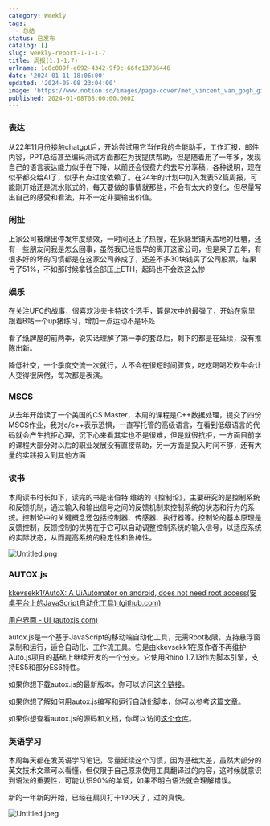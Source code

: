 ```yaml
---
category: Weekly
tags:
  - 总结
status: 已发布
catalog: []
slug: weekly-report-1-1-1-7
title: 周报(1.1-1.7)
urlname: 1c8c009f-e692-4342-9f9c-66fc13786446
date: '2024-01-11 18:06:00'
updated: '2024-05-08 23:04:00'
image: 'https://www.notion.so/images/page-cover/met_vincent_van_gogh_ginoux.jpg'
published: 2024-01-08T08:00:00.000Z
---
```


### 表达


从22年11月份接触chatgpt后，开始尝试用它当作我的全能助手，工作汇报，邮件内容，PPT总结甚至编码测试方面都在为我提供帮助，但是随着用了一年多，发现自己的语言表达能力似乎在下降，以前还会很费力的去写分享稿，各种说明，现在似乎都交给AI了，似乎有点过度依赖了。在24年的计划中加入发表52篇周报，可能刚开始还是流水账式的，每天要做的事情就那些，不会有太大的变化，但尽量写出自己的感受和看法，并不一定非要输出价值。


### 闲扯


上家公司被爆出停发年度绩效，一时间还上了热搜，在脉脉里铺天盖地的吐槽，还有一些朋友问我是怎么回事，虽然我已经很早的离开这家公司，但是呆了五年，有很多好的坏的习惯都是在这家公司养成了，还差不多30块钱买了公司股票，结果亏了51%，不如那时候拿钱全部压上ETH，起码也不会跌这么惨


### 娱乐


在关注UFC的战事，很喜欢沙夫卡特这个选手，算是次中的最强了，开始在家里跟着B站一个up猪练习，增加一点运动不是坏处


看了纸牌屋的前两季，说实话理解了第一季的套路后，剩下的都是在延续，没有推陈出新。


降低社交，一个季度交流一次就行，人不会在很短时间骤变，吃吃喝喝吹吹牛会让人变得很厌倦，每次都是表演。


### MSCS


从去年开始读了一个美国的CS Master，本周的课程是C++数据处理，提交了四份MSCS作业，我对c/c++表示恐惧，一直写托管的高级语言，在看到低级语言的代码就会产生抗拒心理，沉下心来看其实也不是很难，但是就很抗拒，一方面目前学的课程大部分对以后的职业发展没有直接帮助，另一方面是投入时间不够，还有大量的实践投入到其他方面


### 读书


本周读书时长如下，读完的书是诺伯特·维纳的《控制论》，主要研究的是控制系统和反馈机制，通过输入和输出信号之间的反馈机制来控制系统的状态和行为的系统。控制论中的关键概念还包括控制器、传感器、执行器等。控制论的基本原理是反馈控制，反馈控制的优势在于它可以自动调整控制系统的输入信号，以适应系统的实际状态，从而提高系统的稳定性和鲁棒性。


![Untitled.png](https://prod-files-secure.s3.us-west-2.amazonaws.com/5d24fe63-e567-4804-86f9-9fdc62e13082/4d744901-b410-4924-8554-36cce6e9aab7/Untitled.png?X-Amz-Algorithm=AWS4-HMAC-SHA256&X-Amz-Content-Sha256=UNSIGNED-PAYLOAD&X-Amz-Credential=ASIAZI2LB466UWA2HMDL%2F20250211%2Fus-west-2%2Fs3%2Faws4_request&X-Amz-Date=20250211T213304Z&X-Amz-Expires=3600&X-Amz-Security-Token=IQoJb3JpZ2luX2VjEMT%2F%2F%2F%2F%2F%2F%2F%2F%2F%2FwEaCXVzLXdlc3QtMiJHMEUCIFUr946EeI9uFsfORsC0m4vGlsuGbKtNzllvUUmP%2BzQ5AiEA0%2F8XSiPCHaTrak0odsI7O8UpiRYzG8u0Q2B%2FwJAjc20qiAQI3f%2F%2F%2F%2F%2F%2F%2F%2F%2F%2FARAAGgw2Mzc0MjMxODM4MDUiDIRs0BoFn%2Bz83WcvHSrcA%2FXGhwZs0BnzVoQOdzxUW7Ao48dZPSzGIB%2BL44ywz9iHScWWmllfdAAs4obu3gRUVM4rYYFnmLpg96t61d1FKMO16dxYLccJco8JBp6lJg4OhoQg1pS7OKYfWHfq3o8c5Kz6%2F3nOP15Ifm7otGsfWlMxnUVsGHv7zxIIpLqORDCZQINjiDq9okIYDeje0JC0PuVY%2FwJG7aLRKvuhNKZdOUa7gH%2BRcFJpzU2dkivnYzTXKjkId0Kaa4QxApHHX6Uct52F2BZ55XNVvIABBagR7ufn45eM8g83wDPDMjBgtxpqrHjNzjLAQINJHdqdtgrDiI1KQS0Jb2TiBfMZ4bfOl59wgEmf5gv7wCrycqmZc6vsGVfMNk3C0WgaJmZ2O8J7NyWng9bsPJsGj72Ue%2Bn05m7Hn94ZABr7iXQseRt%2FKKbaSPPeVPTs5F7oQqMNsAwGqyuGDcr9Ua6btusLsKVB%2FlbUOltSN6kShBeRSfKlIGtgJbYbfZTXwR85XEujnMjGPVumhlbU1SEm92L4tMoGbe5VcNE5sfXDmlcl8W4I7Q1Q4VC60Ag8u6cuqvLN5Wom%2F0nkYJ29Ji%2FPBOOcOD26Q%2FXETyXF4cDv725zKeebk3NZGs5QPaOKwPGCkZAnMJfHrr0GOqUB1z4Z8PooZGoZOfSN59wYzjFDHIYUSsXEvgQQ%2Bqg6Iqq1b8e2iOwju1j9%2BAPvcLc%2BDcOVogwK%2B0nlACMHQ0e%2FnoiTbmLx1MxEU1efoZhEy%2FuCL9GZZWUQsWDRABqUavUfQ0NzzL%2FVFl5%2B92RZq%2FQA2gtd6WHjL%2BkvJjgcCS978GT9A8DSF81qo181YbkPnogcU5pgyi%2BZFcv3%2F9Xp6Kt6oqoJQk%2F6&X-Amz-Signature=a3f6073cb4089fad7ab6d2beb28fce6ec6145f612755b411f6a392dc50c4fcbe&X-Amz-SignedHeaders=host&x-id=GetObject)


### AUTOX.js


[kkevsekk1/AutoX: A UiAutomator on android, does not need root access(安卓平台上的JavaScript自动化工具) (github.com)](https://github.com/kkevsekk1/AutoX)


[用户界面 - UI (autoxjs.com)](http://doc.autoxjs.com/#/ui)


autox.js是一个基于JavaScript的移动端自动化工具，无需Root权限，支持悬浮窗录制和运行，适合自动化、工作流工具。它是由kkevsekk1在原作者不再维护Auto.js项目的基础上继续开发的一个分支。它使用Rhino 1.7.13作为脚本引擎，支持ES5和部分ES6特性。


如果你想下载autox.js的最新版本，你可以访问[这个链接](https://github.com/kkevsekk1/AutoX/releases)。


如果你想了解如何用autox.js编写和运行自动化脚本，你可以参考[这篇文章](https://www.cnblogs.com/ghj1976/p/autoxjs.html)。


如果你想查看autox.js的源码和文档，你可以访问[这个仓库](https://github.com/kkevsekk1/AutoX)。


### 英语学习


本周每天都在发英语学习笔记，尽量延续这个习惯，因为基础太差，虽然大部分的英文技术文章可以看懂，但仅限于自己原来使用工具翻译过的内容，这时候就意识到语法的重要性，可能认识90%的单词，如果不明白语法就会理解错误。


新的一年新的开始，已经在扇贝打卡190天了，过的真快。


![Untitled.jpeg](https://prod-files-secure.s3.us-west-2.amazonaws.com/5d24fe63-e567-4804-86f9-9fdc62e13082/c04d3014-4bd3-4142-a613-19220f0a3512/Untitled.jpeg?X-Amz-Algorithm=AWS4-HMAC-SHA256&X-Amz-Content-Sha256=UNSIGNED-PAYLOAD&X-Amz-Credential=ASIAZI2LB466UWA2HMDL%2F20250211%2Fus-west-2%2Fs3%2Faws4_request&X-Amz-Date=20250211T213304Z&X-Amz-Expires=3600&X-Amz-Security-Token=IQoJb3JpZ2luX2VjEMT%2F%2F%2F%2F%2F%2F%2F%2F%2F%2FwEaCXVzLXdlc3QtMiJHMEUCIFUr946EeI9uFsfORsC0m4vGlsuGbKtNzllvUUmP%2BzQ5AiEA0%2F8XSiPCHaTrak0odsI7O8UpiRYzG8u0Q2B%2FwJAjc20qiAQI3f%2F%2F%2F%2F%2F%2F%2F%2F%2F%2FARAAGgw2Mzc0MjMxODM4MDUiDIRs0BoFn%2Bz83WcvHSrcA%2FXGhwZs0BnzVoQOdzxUW7Ao48dZPSzGIB%2BL44ywz9iHScWWmllfdAAs4obu3gRUVM4rYYFnmLpg96t61d1FKMO16dxYLccJco8JBp6lJg4OhoQg1pS7OKYfWHfq3o8c5Kz6%2F3nOP15Ifm7otGsfWlMxnUVsGHv7zxIIpLqORDCZQINjiDq9okIYDeje0JC0PuVY%2FwJG7aLRKvuhNKZdOUa7gH%2BRcFJpzU2dkivnYzTXKjkId0Kaa4QxApHHX6Uct52F2BZ55XNVvIABBagR7ufn45eM8g83wDPDMjBgtxpqrHjNzjLAQINJHdqdtgrDiI1KQS0Jb2TiBfMZ4bfOl59wgEmf5gv7wCrycqmZc6vsGVfMNk3C0WgaJmZ2O8J7NyWng9bsPJsGj72Ue%2Bn05m7Hn94ZABr7iXQseRt%2FKKbaSPPeVPTs5F7oQqMNsAwGqyuGDcr9Ua6btusLsKVB%2FlbUOltSN6kShBeRSfKlIGtgJbYbfZTXwR85XEujnMjGPVumhlbU1SEm92L4tMoGbe5VcNE5sfXDmlcl8W4I7Q1Q4VC60Ag8u6cuqvLN5Wom%2F0nkYJ29Ji%2FPBOOcOD26Q%2FXETyXF4cDv725zKeebk3NZGs5QPaOKwPGCkZAnMJfHrr0GOqUB1z4Z8PooZGoZOfSN59wYzjFDHIYUSsXEvgQQ%2Bqg6Iqq1b8e2iOwju1j9%2BAPvcLc%2BDcOVogwK%2B0nlACMHQ0e%2FnoiTbmLx1MxEU1efoZhEy%2FuCL9GZZWUQsWDRABqUavUfQ0NzzL%2FVFl5%2B92RZq%2FQA2gtd6WHjL%2BkvJjgcCS978GT9A8DSF81qo181YbkPnogcU5pgyi%2BZFcv3%2F9Xp6Kt6oqoJQk%2F6&X-Amz-Signature=4c86571be8081f84dfeb543f67fb51a98e39ed30c99598aae6a3a73db7d83761&X-Amz-SignedHeaders=host&x-id=GetObject)

